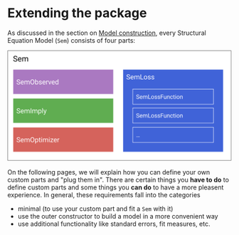 # Extending the package

As discussed in the section on [Model construction](@ref), every Structural Equation Model (`Sem`) consists of four parts:

![SEM concept typed](../assets/concept_typed.svg)

On the following pages, we will explain how you can define your own custom parts and "plug them in". There are certain things you **have to do** to define custom parts and some things you **can do** to have a more pleasent experience. In general, these requirements fall into the categories
- minimal (to use your custom part and fit a `Sem` with it)
- use the outer constructor to build a model in a more convenient way
- use additional functionality like standard errors, fit measures, etc.